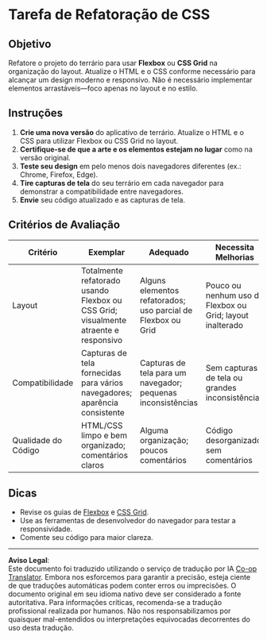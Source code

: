 <!--
CO_OP_TRANSLATOR_METADATA:
{
  "original_hash": "a212cc22a18eddf9046b7a16dfbafd8b",
  "translation_date": "2025-10-03T09:35:03+00:00",
  "source_file": "3-terrarium/2-intro-to-css/assignment.md",
  "language_code": "br"
}
-->
# Tarefa de Refatoração de CSS

## Objetivo

Refatore o projeto do terrário para usar **Flexbox** ou **CSS Grid** na organização do layout. Atualize o HTML e o CSS conforme necessário para alcançar um design moderno e responsivo. Não é necessário implementar elementos arrastáveis—foco apenas no layout e no estilo.

## Instruções

1. **Crie uma nova versão** do aplicativo de terrário. Atualize o HTML e o CSS para utilizar Flexbox ou CSS Grid no layout.
2. **Certifique-se de que a arte e os elementos estejam no lugar** como na versão original.
3. **Teste seu design** em pelo menos dois navegadores diferentes (ex.: Chrome, Firefox, Edge).
4. **Tire capturas de tela** do seu terrário em cada navegador para demonstrar a compatibilidade entre navegadores.
5. **Envie** seu código atualizado e as capturas de tela.

## Critérios de Avaliação

| Critério        | Exemplar                                                                 | Adequado                              | Necessita Melhorias                    |
|------------------|-------------------------------------------------------------------------|---------------------------------------|----------------------------------------|
| Layout          | Totalmente refatorado usando Flexbox ou CSS Grid; visualmente atraente e responsivo | Alguns elementos refatorados; uso parcial de Flexbox ou Grid | Pouco ou nenhum uso de Flexbox ou Grid; layout inalterado |
| Compatibilidade | Capturas de tela fornecidas para vários navegadores; aparência consistente | Capturas de tela para um navegador; pequenas inconsistências | Sem capturas de tela ou grandes inconsistências |
| Qualidade do Código | HTML/CSS limpo e bem organizado; comentários claros                  | Alguma organização; poucos comentários | Código desorganizado; sem comentários |

## Dicas

- Revise os guias de [Flexbox](https://css-tricks.com/snippets/css/a-guide-to-flexbox/) e [CSS Grid](https://css-tricks.com/snippets/css/complete-guide-grid/).
- Use as ferramentas de desenvolvedor do navegador para testar a responsividade.
- Comente seu código para maior clareza.

---

**Aviso Legal**:  
Este documento foi traduzido utilizando o serviço de tradução por IA [Co-op Translator](https://github.com/Azure/co-op-translator). Embora nos esforcemos para garantir a precisão, esteja ciente de que traduções automáticas podem conter erros ou imprecisões. O documento original em seu idioma nativo deve ser considerado a fonte autoritativa. Para informações críticas, recomenda-se a tradução profissional realizada por humanos. Não nos responsabilizamos por quaisquer mal-entendidos ou interpretações equivocadas decorrentes do uso desta tradução.